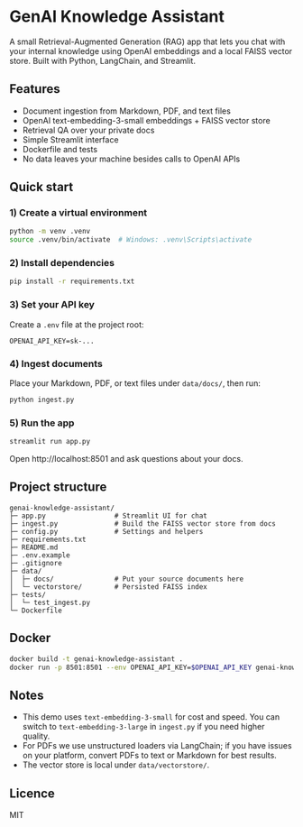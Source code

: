 # GenAI Knowledge Assistant

A small Retrieval-Augmented Generation (RAG) app that lets you chat with your internal knowledge using OpenAI embeddings and a local FAISS vector store. Built with Python, LangChain, and Streamlit.

## Features
- Document ingestion from Markdown, PDF, and text files
- OpenAI text-embedding-3-small embeddings + FAISS vector store
- Retrieval QA over your private docs
- Simple Streamlit interface
- Dockerfile and tests
- No data leaves your machine besides calls to OpenAI APIs

## Quick start

### 1) Create a virtual environment
```bash
python -m venv .venv
source .venv/bin/activate  # Windows: .venv\Scripts\activate
```

### 2) Install dependencies
```bash
pip install -r requirements.txt
```

### 3) Set your API key
Create a `.env` file at the project root:
```
OPENAI_API_KEY=sk-...
```

### 4) Ingest documents
Place your Markdown, PDF, or text files under `data/docs/`, then run:
```bash
python ingest.py
```

### 5) Run the app
```bash
streamlit run app.py
```

Open http://localhost:8501 and ask questions about your docs.

## Project structure
```
genai-knowledge-assistant/
├─ app.py                 # Streamlit UI for chat
├─ ingest.py              # Build the FAISS vector store from docs
├─ config.py              # Settings and helpers
├─ requirements.txt
├─ README.md
├─ .env.example
├─ .gitignore
├─ data/
│  ├─ docs/               # Put your source documents here
│  └─ vectorstore/        # Persisted FAISS index
├─ tests/
│  └─ test_ingest.py
└─ Dockerfile
```

## Docker
```bash
docker build -t genai-knowledge-assistant .
docker run -p 8501:8501 --env OPENAI_API_KEY=$OPENAI_API_KEY genai-knowledge-assistant
```

## Notes
- This demo uses `text-embedding-3-small` for cost and speed. You can switch to `text-embedding-3-large` in `ingest.py` if you need higher quality.
- For PDFs we use unstructured loaders via LangChain; if you have issues on your platform, convert PDFs to text or Markdown for best results.
- The vector store is local under `data/vectorstore/`.

## Licence
MIT
